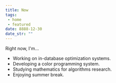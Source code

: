 ```yaml
---
title: Now
tags: 
 - home
 - featured
date: 8888-12-30
date_str: ""
---
```


Right now, I'm...
<ul>
    <li>Working on in-database optimization systems.</li>
    <li>Developing a color programming system.</li>
    <li>Studying mathematics for algorithms research.</li>
    <li>Enjoying summer break.</li>
</ul>
